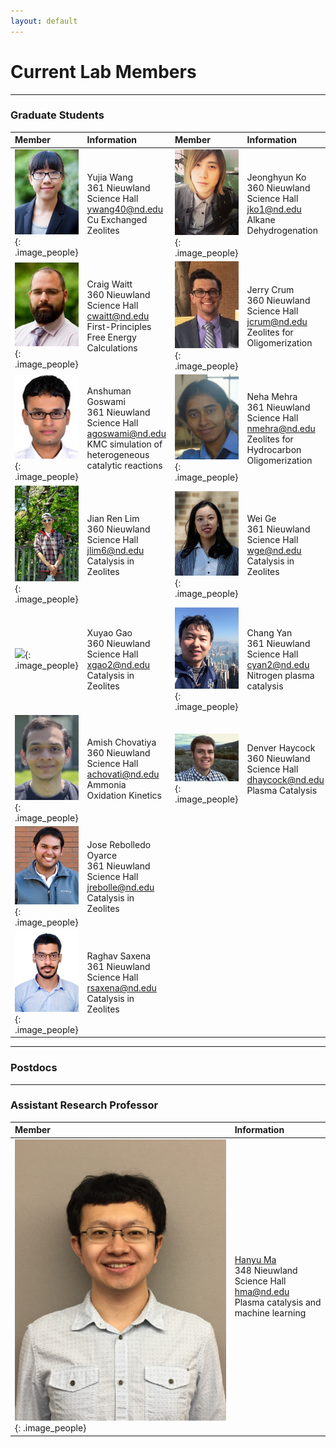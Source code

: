 ```yaml
---
layout: default
---
```

# Current Lab Members

* * *
### Graduate Students

| Member | Information | Member | Information|
|:------------ |:------------|:---------------------|:------------------------|
|![](/group_data/people_photos/ywang40.jpg){: .image_people}|Yujia Wang<br/>361 Nieuwland Science Hall<br/>[ywang40@nd.edu](mailto:ywang40@nd.edu)<br/>Cu Exchanged Zeolites |![](/group_data/people_photos/jko1.jpg){: .image_people}|Jeonghyun Ko<br/>360 Nieuwland Science Hall<br/>[jko1@nd.edu](mailto:jko1@nd.edu)<br/>Alkane Dehydrogenation
|![](/group_data/people_photos/cwaitt.jpeg){: .image_people}|Craig Waitt<br/>360 Nieuwland Science Hall<br/>[cwaitt@nd.edu](mailto:cwaitt@nd.edu)<br/>First-Principles Free Energy Calculations |![](/group_data/people_photos/jcrum.jpg){: .image_people}|Jerry Crum<br/>360 Nieuwland Science Hall<br/>[jcrum@nd.edu](mailto:jcrum@nd.edu)<br/>Zeolites for Oligomerization
|![](/group_data/people_photos/agoswami.JPG){: .image_people}|Anshuman Goswami<br/>361 Nieuwland Science Hall<br/>[agoswami@nd.edu](mailto:agoswami@nd.edu)<br/>KMC simulation of heterogeneous<br/>catalytic reactions |![](/group_data/people_photos/nmehra.png){: .image_people}|Neha Mehra<br/>361 Nieuwland Science Hall<br/>[nmehra@nd.edu](mailto:nmehra@nd.edu)<br/>Zeolites for Hydrocarbon Oligomerization
|![](/group_data/people_photos/jlim6.jpg){: .image_people}|Jian Ren Lim<br/>360 Nieuwland Science Hall<br/>[jlim6@nd.edu](mailto:jlim6@nd.edu)<br/>Catalysis in Zeolites |![](/group_data/people_photos/wge.jpg){: .image_people}|Wei Ge<br/>361 Nieuwland Science Hall<br/>[wge@nd.edu](mailto:wge@nd.edu) <br/>Catalysis in Zeolites
|![](/group_data/people_photos/){: .image_people}|Xuyao Gao<br/>360 Nieuwland Science Hall<br/>[xgao2@nd.edu](mailto:xgao2@nd.edu)<br/>Catalysis in Zeolites |![](/group_data/people_photos/cyan2.png){: .image_people}|Chang Yan<br/>361 Nieuwland Science Hall<br/>[cyan2@nd.edu](mailto:cyan2@nd.edu)<br/>Nitrogen plasma catalysis
|![](/group_data/people_photos/achovati.jpg){: .image_people}|Amish Chovatiya <br/>360 Nieuwland Science Hall<br/>[achovati@nd.edu](mailto:achovati@nd.edu)<br/> Ammonia Oxidation Kinetics |![](/group_data/people_photos/dhaycock21.JPG){: .image_people}|Denver Haycock<br/>360 Nieuwland Science Hall<br/>[dhaycock@nd.edu](mailto:dhaycock@nd.edu)<br/>Plasma Catalysis
|![](/group_data/people_photos/jrebolle.JPG){: .image_people}|Jose Rebolledo Oyarce<br/>361 Nieuwland Science Hall<br/>[jrebolle@nd.edu](mailto:jrebolledo@nd.edu)<br/>Catalysis in Zeolites
|![](/group_data/people_photos/rsaxena.jpg){: .image_people}|Raghav Saxena<br/>361 Nieuwland Science Hall<br/>[rsaxena@nd.edu](mailto:rsaxena@nd.edu)<br/>Catalysis in Zeolites

* * *
### Postdocs

* * *
### Assistant Research Professor

| Member | Information |
|:------------ |:------------|
|![](/group_data/people_photos/hma.jpg){: .image_people}|[Hanyu Ma](https://hanyuma.github.io)<br/>348 Nieuwland Science Hall<br/>[hma@nd.edu](mailto:hma@nd.edu)<br/>Plasma catalysis and machine learning
